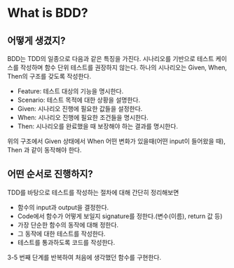 # What is BDD?

## 어떻게 생겼지?

BDD는 TDD의 일종으로 다음과 같은 특징을 가진다. 
시나리오를 기반으로 테스트 케이스를 작성하며 함수 단위 테스트를 권장하지 않는다.
하나의 시나리오는 Given, When, Then의 구조를 갖도록 작성한다.

- Feature: 테스트 대상의 기능을 명시한다.
- Scenario: 테스트 목적에 대한 상황을 설명한다.
- Given: 시나리오 진행에 필요한 값들을 설정한다.
- When: 시나리오 진행에 필요한 조건들을 명시한다.
- Then: 시나리오를 완료했을 때 보장해야 하는 결과를 명시한다.

위의 구조에서 Given 상태에서 When 어떤 변화가 있을때(어떤 input이 들어왔을 때), Then 과 같이 동작해야 한다.

## 어떤 순서로 진행하지?

TDD를 바탕으로 테스트를 작성하는 절차에 대해 간단히 정리해보면

- 함수의 input과 output을 결정한다.
- Code에서 함수가 어떻게 보일지 signature를 정한다.(변수(이름), return 값 등)
- 가장 단순한 함수의 동작에 대해 정한다.
- 그 동작에 대한 테스트를 작성한다.
- 테스트를 통과하도록 코드를 작성한다.

3-5 번째 단계를 반복하여 처음에 생각했던 함수를 구현한다.
